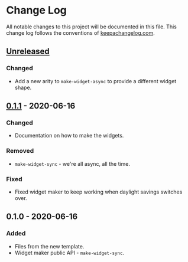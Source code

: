 # Change Log
All notable changes to this project will be documented in this file. This change log follows the conventions of [keepachangelog.com](http://keepachangelog.com/).

## [Unreleased]
### Changed
- Add a new arity to `make-widget-async` to provide a different widget shape.

## [0.1.1] - 2020-06-16
### Changed
- Documentation on how to make the widgets.

### Removed
- `make-widget-sync` - we're all async, all the time.

### Fixed
- Fixed widget maker to keep working when daylight savings switches over.

## 0.1.0 - 2020-06-16
### Added
- Files from the new template.
- Widget maker public API - `make-widget-sync`.

[Unreleased]: https://github.com/your-name/clojure-battleship/compare/0.1.1...HEAD
[0.1.1]: https://github.com/your-name/clojure-battleship/compare/0.1.0...0.1.1
